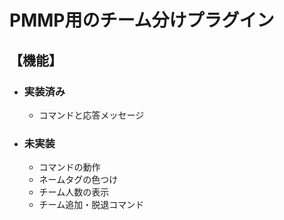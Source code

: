 # PMMP用のチーム分けプラグイン

## 【機能】  

- ### 実装済み
    * コマンドと応答メッセージ

- ### 未実装  
    * コマンドの動作
    * ネームタグの色つけ
    * チーム人数の表示
    * チーム追加・脱退コマンド

